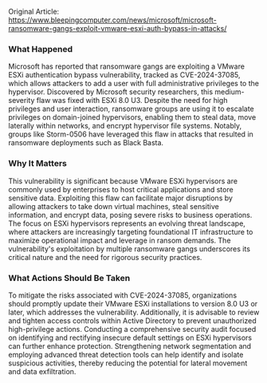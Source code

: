 Original Article: https://www.bleepingcomputer.com/news/microsoft/microsoft-ransomware-gangs-exploit-vmware-esxi-auth-bypass-in-attacks/

### What Happened

Microsoft has reported that ransomware gangs are exploiting a VMware ESXi authentication bypass vulnerability, tracked as CVE-2024-37085, which allows attackers to add a user with full administrative privileges to the hypervisor. Discovered by Microsoft security researchers, this medium-severity flaw was fixed with ESXi 8.0 U3. Despite the need for high privileges and user interaction, ransomware groups are using it to escalate privileges on domain-joined hypervisors, enabling them to steal data, move laterally within networks, and encrypt hypervisor file systems. Notably, groups like Storm-0506 have leveraged this flaw in attacks that resulted in ransomware deployments such as Black Basta.

### Why It Matters

This vulnerability is significant because VMware ESXi hypervisors are commonly used by enterprises to host critical applications and store sensitive data. Exploiting this flaw can facilitate major disruptions by allowing attackers to take down virtual machines, steal sensitive information, and encrypt data, posing severe risks to business operations. The focus on ESXi hypervisors represents an evolving threat landscape, where attackers are increasingly targeting foundational IT infrastructure to maximize operational impact and leverage in ransom demands. The vulnerability's exploitation by multiple ransomware gangs underscores its critical nature and the need for rigorous security practices.

### What Actions Should Be Taken

To mitigate the risks associated with CVE-2024-37085, organizations should promptly update their VMware ESXi installations to version 8.0 U3 or later, which addresses the vulnerability. Additionally, it is advisable to review and tighten access controls within Active Directory to prevent unauthorized high-privilege actions. Conducting a comprehensive security audit focused on identifying and rectifying insecure default settings on ESXi hypervisors can further enhance protection. Strengthening network segmentation and employing advanced threat detection tools can help identify and isolate suspicious activities, thereby reducing the potential for lateral movement and data exfiltration.